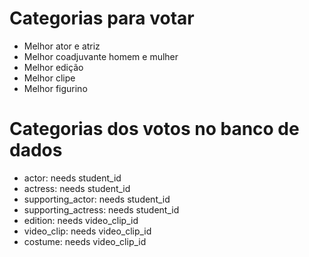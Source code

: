# Categorias para votar
- Melhor ator e atriz
- Melhor coadjuvante homem e mulher
- Melhor edição
- Melhor clipe
- Melhor figurino

# Categorias dos votos no banco de dados
- actor: needs student_id
- actress: needs student_id
- supporting_actor: needs student_id
- supporting_actress: needs student_id
- edition: needs video_clip_id
- video_clip: needs video_clip_id
- costume: needs video_clip_id
